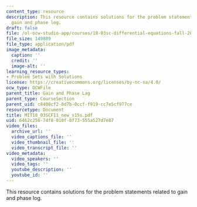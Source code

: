 ```yaml
---
content_type: resource
description: This resource contains solutions for the problem statements related to
  gain and phase log.
draft: false
file: /ol-ocw-studio-app/courses/18-03sc-differential-equations-fall-2011/6462c25674f8010f0f73555a527d7e87_MIT18_03SCF11_new_s15s.pdf
file_size: 149889
file_type: application/pdf
image_metadata:
  caption: ''
  credit: ''
  image-alt: ''
learning_resource_types:
- Problem Sets with Solutions
license: https://creativecommons.org/licenses/by-nc-sa/4.0/
ocw_type: OCWFile
parent_title: Gain and Phase Lag
parent_type: CourseSection
parent_uid: c8408cf2-8d7b-0ccf-f919-cc7e5cf977ce
resourcetype: Document
title: MIT18_03SCF11_new_s15s.pdf
uid: 6462c256-74f8-010f-0f73-555a527d7e87
video_files:
  archive_url: ''
  video_captions_file: ''
  video_thumbnail_file: ''
  video_transcript_file: ''
video_metadata:
  video_speakers: ''
  video_tags: ''
  youtube_description: ''
  youtube_id: ''
---
```

This resource contains solutions for the problem statements related to gain and phase log.